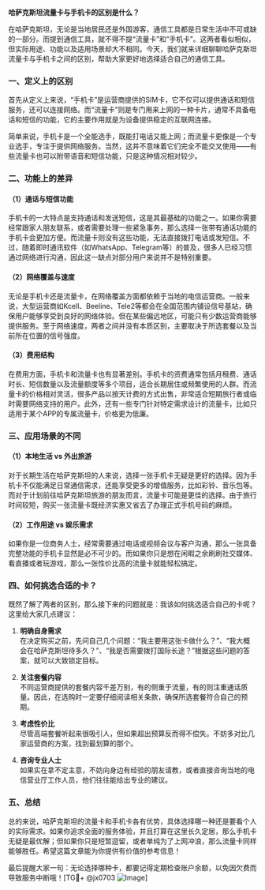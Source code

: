 **哈萨克斯坦流量卡与手机卡的区别是什么？**

在哈萨克斯坦，无论是当地居民还是外国游客，通信工具都是日常生活中不可或缺的一部分。而提到通信工具，就不得不提“流量卡”和“手机卡”。这两者看似相似，但实际用途、功能以及适用场景却大不相同。今天，我们就来详细聊聊哈萨克斯坦流量卡与手机卡之间的区别，帮助大家更好地选择适合自己的通信工具。

### 一、定义上的区别

首先从定义上来说，“手机卡”是运营商提供的SIM卡，它不仅可以提供通话和短信服务，还可以连接网络。而“流量卡”则是专门用来上网的一种卡片，通常不具备电话和短信的功能，它的主要作用就是为设备提供稳定的互联网连接。

简单来说，手机卡是一个全能选手，既能打电话又能上网；而流量卡更像是一个专业选手，专注于提供网络服务。当然，这并不意味着它们完全不能交叉使用——有些流量卡也可以附带语音和短信功能，只是这种情况相对较少。

### 二、功能上的差异

#### （1）通话与短信功能
手机卡的一大特点是支持通话和发送短信，这是其最基础的功能之一。如果你需要经常跟家人朋友联系，或者需要处理一些紧急事务，那么选择一张带有通话功能的手机卡会更加方便。而流量卡则没有这些功能，无法直接拨打电话或发短信。不过，随着即时通讯软件（如WhatsApp、Telegram等）的普及，很多人已经习惯通过网络进行沟通，因此这一缺点对部分用户来说并不是特别重要。

#### （2）网络覆盖与速度
无论是手机卡还是流量卡，在网络覆盖方面都依赖于当地的电信运营商。一般来说，大型运营商如Kcell、Beeline、Tele2等都会在全国范围内铺设信号基站，确保用户能够享受到良好的网络体验。但在某些偏远地区，可能只有少数运营商能够提供服务。至于网络速度，两者之间并没有本质区别，主要取决于所选套餐以及当前所在位置的信号强度。

#### （3）费用结构
在费用方面，手机卡和流量卡也有显著差别。手机卡的资费通常包括月租费、通话时长、短信数量以及流量额度等多个项目，适合长期居住或频繁使用的人群。而流量卡的价格相对灵活，很多产品以按天计费的方式出售，非常适合短期旅行者或临时需要网络支持的用户。此外，还有一些专门针对特定需求设计的流量卡，比如只适用于某个APP的专属流量卡，价格更为低廉。

### 三、应用场景的不同

#### （1）本地生活 vs 外出旅游
对于长期生活在哈萨克斯坦的人来说，选择一张手机卡无疑是更好的选择。因为手机卡不仅能满足日常通信需求，还能享受更多的增值服务，比如彩铃、音乐包等。而对于计划前往哈萨克斯坦旅游的朋友而言，流量卡可能是更佳的选择。由于旅行时间较短，购买一张流量卡既经济实惠又省去了办理正式手机号码的麻烦。

#### （2）工作用途 vs 娱乐需求
如果你是一位商务人士，经常需要通过电话或视频会议与客户沟通，那么一张具备完整功能的手机卡显然是必不可少的。而如果你只是想在闲暇之余刷刷社交媒体、看直播或者玩游戏，那么一张性价比高的流量卡就能轻松搞定。

### 四、如何挑选合适的卡？

既然了解了两者的区别，那么接下来的问题就是：我该如何挑选适合自己的卡呢？这里给大家几点建议：

1. **明确自身需求**  
   在决定购买之前，先问自己几个问题：“我主要用这张卡做什么？”、“我大概会在哈萨克斯坦待多久？”、“我是否需要拨打国际长途？”根据这些问题的答案，就可以大致锁定目标。

2. **关注套餐内容**  
   不同运营商提供的套餐内容千差万别，有的侧重于流量，有的则注重通话质量。因此，在选购时一定要仔细阅读相关条款，确保所选套餐符合自己的预期。

3. **考虑性价比**  
   尽管高端套餐听起来很吸引人，但如果超出预算反而得不偿失。不妨多对比几家运营商的方案，找到最划算的那个。

4. **咨询专业人士**  
   如果实在拿不定主意，不妨向身边有经验的朋友请教，或者直接咨询当地的电信营业厅工作人员，他们往往能给出专业的建议。

### 五、总结

总的来说，哈萨克斯坦的流量卡和手机卡各有优势，具体选择哪一种还是要看个人的实际需求。如果你追求全面的服务体验，并且打算在这里长久定居，那么手机卡无疑是最优解；但如果你只是短暂逗留，或者单纯为了上网冲浪，那么流量卡同样能够胜任。希望这篇文章能为你提供有价值的参考信息！

最后提醒大家一句：无论选择哪种卡，都要记得定期检查账户余额，以免因欠费而导致服务中断哦！[TG💪+ @jx0703 ![Image](https://github.com/user-attachments/assets/dbca1d08-cadb-493c-b0ec-ad6f7a83f270)]